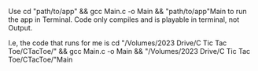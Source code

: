 Use cd "path/to/app" && gcc Main.c -o Main && "path/to/app"Main to run the app in Terminal.
Code only compiles and is playable in terminal, not Output.

I.e, the code that runs for me is cd "/Volumes/2023 Drive/C Tic Tac Toe/CTacToe/" && gcc Main.c -o Main && "/Volumes/2023 Drive/C Tic Tac Toe/CTacToe/"Main
